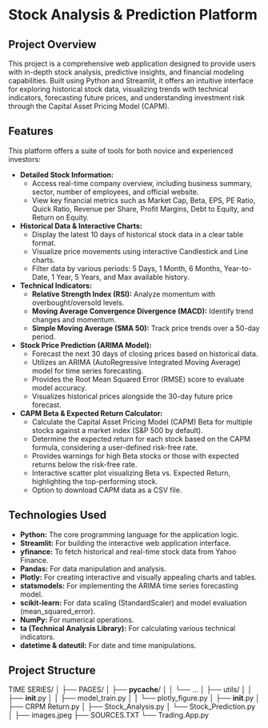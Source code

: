 # Stock Analysis & Prediction Platform

## Project Overview

This project is a comprehensive web application designed to provide users with in-depth stock analysis, predictive insights, and financial modeling capabilities. Built using Python and Streamlit, it offers an intuitive interface for exploring historical stock data, visualizing trends with technical indicators, forecasting future prices, and understanding investment risk through the Capital Asset Pricing Model (CAPM).

## Features

This platform offers a suite of tools for both novice and experienced investors:

*   **Detailed Stock Information:**
    *   Access real-time company overview, including business summary, sector, number of employees, and official website.
    *   View key financial metrics such as Market Cap, Beta, EPS, PE Ratio, Quick Ratio, Revenue per Share, Profit Margins, Debt to Equity, and Return on Equity.
*   **Historical Data & Interactive Charts:**
    *   Display the latest 10 days of historical stock data in a clear table format.
    *   Visualize price movements using interactive Candlestick and Line charts.
    *   Filter data by various periods: 5 Days, 1 Month, 6 Months, Year-to-Date, 1 Year, 5 Years, and Max available history.
*   **Technical Indicators:**
    *   **Relative Strength Index (RSI):** Analyze momentum with overbought/oversold levels.
    *   **Moving Average Convergence Divergence (MACD):** Identify trend changes and momentum.
    *   **Simple Moving Average (SMA 50):** Track price trends over a 50-day period.
*   **Stock Price Prediction (ARIMA Model):**
    *   Forecast the next 30 days of closing prices based on historical data.
    *   Utilizes an ARIMA (AutoRegressive Integrated Moving Average) model for time series forecasting.
    *   Provides the Root Mean Squared Error (RMSE) score to evaluate model accuracy.
    *   Visualizes historical prices alongside the 30-day future price forecast.
*   **CAPM Beta & Expected Return Calculator:**
    *   Calculate the Capital Asset Pricing Model (CAPM) Beta for multiple stocks against a market index (S&P 500 by default).
    *   Determine the expected return for each stock based on the CAPM formula, considering a user-defined risk-free rate.
    *   Provides warnings for high Beta stocks or those with expected returns below the risk-free rate.
    *   Interactive scatter plot visualizing Beta vs. Expected Return, highlighting the top-performing stock.
    *   Option to download CAPM data as a CSV file.

## Technologies Used

*   **Python:** The core programming language for the application logic.
*   **Streamlit:** For building the interactive web application interface.
*   **yfinance:** To fetch historical and real-time stock data from Yahoo Finance.
*   **Pandas:** For data manipulation and analysis.
*   **Plotly:** For creating interactive and visually appealing charts and tables.
*   **statsmodels:** For implementing the ARIMA time series forecasting model.
*   **scikit-learn:** For data scaling (StandardScaler) and model evaluation (mean_squared_error).
*   **NumPy:** For numerical operations.
*   **ta (Technical Analysis Library):** For calculating various technical indicators.
*   **datetime & dateutil:** For date and time manipulations.

## Project Structure
TIME SERIES/
│
├── PAGES/
│   ├── __pycache__/
│   │   └── ...
│   ├── utils/
│   │   ├── __init__.py
│   │   ├── model_train.py
│   │   └── plotly_figure.py
│   ├── __init__.py
│   ├── CRPM Return.py
│   ├── Stock_Analysis.py
│   └── Stock_Prediction.py
│
├── images.jpeg
├── SOURCES.TXT
└── Trading.App.py
